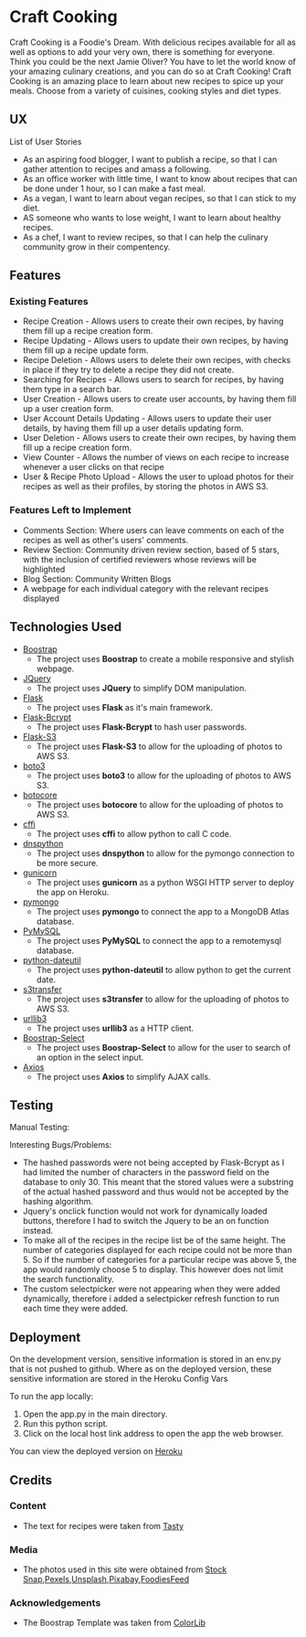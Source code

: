 # Craft Cooking
Craft Cooking is a Foodie's Dream. With delicious recipes available for all as well as options to add your very own, there is something for everyone. 
Think you could be the next Jamie Oliver? You have to let the world know of your amazing culinary creations, and you can do so at Craft Cooking!
Craft Cooking is an amazing place to learn about new recipes to spice up your meals. Choose from a variety of cuisines, cooking styles and diet types.
## UX
List of User Stories
- As an aspiring food blogger, I want to publish a recipe, so that I can gather attention to recipes and amass a following.
- As an office worker with little time, I want to know about recipes that can be done under 1 hour, so I can make a fast meal.
- As a vegan, I want to learn about vegan recipes, so that I can stick to my diet.
- AS someone who wants to lose weight, I want to learn about healthy recipes.
- As a chef, I want to review recipes, so that I can help the culinary community grow in their compentency.


## Features
### Existing Features
- Recipe Creation - Allows users to create their own recipes, by having them fill up a recipe creation form.
- Recipe Updating - Allows users to update their own recipes, by having them fill up a recipe update form.
- Recipe Deletion - Allows users to delete their own recipes, with checks in place if they try to delete a recipe they did not create.
- Searching for Recipes - Allows users to search for recipes, by having them type in a search bar.
- User Creation - Allows users to create user accounts, by having them fill up a user creation form.
- User Account Details Updating - Allows users to update their user details, by having them fill up a user details updating form.
- User Deletion - Allows users to create their own recipes, by having them fill up a recipe creation form.
- View Counter - Allows the number of views on each recipe to increase whenever a user clicks on that recipe
- User & Recipe Photo Upload - Allows the user to upload photos for their recipes as well as their profiles, by storing the photos in AWS S3.

### Features Left to Implement
- Comments Section: Where users can leave comments on each of the recipes as well as other's users' comments.
- Review Section: Community driven review section, based of 5 stars, with the inclusion of certified reviewers whose reviews will be highlighted
- Blog Section: Community Written Blogs
- A webpage for each individual category with the relevant recipes displayed

## Technologies Used
- [Boostrap](https://getbootstrap.com/)
    - The project uses **Boostrap** to create a mobile responsive and stylish webpage.
- [JQuery](https://jquery.com)
    - The project uses **JQuery** to simplify DOM manipulation.
- [Flask](http://flask.pocoo.org/)
    - The project uses **Flask** as it's main framework.
- [Flask-Bcrypt](https://github.com/maxcountryman/flask-bcrypt)
    - The project uses **Flask-Bcrypt** to hash user passwords.
- [Flask-S3](https://flask-s3.readthedocs.io/en/latest/)
    - The project uses **Flask-S3** to allow for the uploading of photos to AWS S3.
- [boto3](https://boto3.amazonaws.com/v1/documentation/api/latest/index.html)
    - The project uses **boto3** to allow for the uploading of photos to AWS S3.
- [botocore](https://pypi.org/project/botocore/)
    - The project uses **botocore** to allow for the uploading of photos to AWS S3.
- [cffi](https://pypi.org/project/cffi/)
    - The project uses **cffi** to allow python to call C code.
- [dnspython](https://pypi.org/project/dnspython/)
    - The project uses **dnspython** to allow for the pymongo connection to be more secure.
- [gunicorn](https://gunicorn.org/)
    - The project uses **gunicorn** as a python WSGI HTTP server to deploy the app on Heroku.
- [pymongo](https://api.mongodb.com/python/current/)
    - The project uses **pymongo** to connect the app to a MongoDB Atlas database.
- [PyMySQL](https://github.com/PyMySQL/PyMySQL)
    - The project uses **PyMySQL** to connect the app to a remotemysql database.
- [python-dateutil](https://pypi.org/project/python-dateutil/)
    - The project uses **python-dateutil** to allow python to get the current date.
- [s3transfer](https://pypi.org/project/python-dateutil/)
    - The project uses **s3transfer** to allow for the uploading of photos to AWS S3.
- [urllib3](https://urllib3.readthedocs.io/en/latest/)
    - The project uses **urllib3** as a HTTP client.
- [Boostrap-Select](https://developer.snapappointments.com/bootstrap-select/)
    - The project uses **Boostrap-Select** to allow for the user to search of an option in the select input.
- [Axios](https://github.com/axios/axios/)
    - The project uses **Axios** to simplify AJAX calls.

## Testing
Manual Testing:

Interesting Bugs/Problems:
- The hashed passwords were not being accepted by Flask-Bcrypt as I had limited the number of characters in the password field on the database to only 30. This meant that the stored values were a substring of the actual hashed password and thus would not be accepted by the hashing algorithm.
- Jquery's onclick function would not work for dynamically loaded buttons, therefore I had to switch the Jquery to be an on function instead.
- To make all of the recipes in the recipe list be of the same height. The number of categories displayed for each recipe could not be more than 5. So if the number of categories for a particular recipe was above 5, the app would randomly choose 5 to display. This however does not limit the search functionality.
- The custom selectpicker were not appearing when they were added dynamically, therefore i added a selectpicker refresh function to run each time they were added.

## Deployment
On the development version, sensitive information is stored in an env.py that is not pushed to github.
Where as on the deployed version, these sensitive information are stored in the Heroku Config Vars

To run the app locally:
1. Open the app.py in the main directory.
2. Run this python script.
3. Click on the local host link address to open the app the web browser.

You can view the deployed version on [Heroku](https://tgc-ci-project-3.herokuapp.com/)
## Credits

### Content
- The text for recipes were taken from [Tasty](https://tasty.co/)

### Media
- The photos used in this site were obtained from [Stock Snap](https://stocksnap.io/),[Pexels](https://www.pexels.com/),[Unsplash](https://unsplash.com/),[Pixabay](https://pixabay.com/),[FoodiesFeed](https://www.foodiesfeed.com/)

### Acknowledgements

- The Boostrap Template was taken from [ColorLib](https://colorlib.com/wp/templates/)

